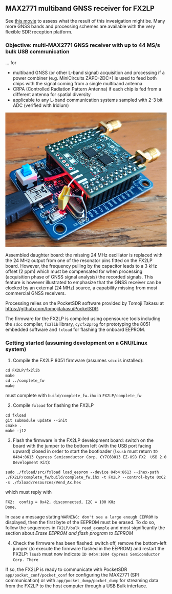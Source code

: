 ## MAX2771 multiband GNSS receiver for FX2LP

See [this movie](https://www.youtube.com/watch?v=B5UcFnkbXIk) to assess what the result of this
invesigation might be. Many more GNSS bands and processing schemes are available with the very
flexible SDR reception platform.

### Objective: multi-MAX2771 GNSS receiver with up to 44 MS/s bulk USB communication

... for
* multiband GNSS (or other L-band signal) acquisition and processing if a power combiner 
(e.g. MiniCircuits ZAPD-2DC+) is used to feed both chips with the signal coming from a 
single multiband antenna
* CRPA (Controlled Radiation Pattern Antenna) if each chip is fed from a different
antenna for spatial diversity
* applicable to any L-band communication systems sampled with 2-3 bit ADC (verified with
Iridium)

<img src="HW/IMG_20240629_113625_461small.jpg">

Assembled daughter board: the missing 24 MHz oscillator is replaced with the 
24 MHz output from one of the resonator pins fitted on the FX2LP board. However,
the frequency pulling by the capacitor leads to a 3 kHz offset (2 ppm) which must
be compensated for when processing (acquisition phase of GNSS signal analysis) the
recorded signals. This feature is however illustrated to emphasize that the GNSS
receiver can be clocked by an external (24 MHz) source, a capability missing from most
commercial GNSS receivers.

Processing relies on the PocketSDR software provided by Tomoji Takasu at
https://github.com/tomojitakasu/PocketSDR.

The firmware for the FX2LP is compiled using opensource tools including the
``sdcc`` compiler, ``fx2lib`` library, ``cycfx2prog`` for prototyping the 8051 embedded
software and  ``fxload`` for flashing the onboard EEPROM.

### Getting started (assuming development on a GNU/Linux system)

1. Compile the FX2LP 8051 firmware (assumes ``sdcc`` is installed):
```
cd FX2LP/fx2lib
make
cd ../complete_fw
make
```
must complete with ``build/complete_fw.ihx`` in ``FX2LP/complete_fw``

2. Compile ``fxload`` for flashing the FX2LP
```
cd fxload
git submodule update --init
cmake .
make -j12
```

3. Flash the firmware in the FX2LP development board: switch on the board with the jumper to the bottom left (with the USB port facing
upward) closed in order to start the bootloader (``lsusb`` must return ``ID 04b4:8613 Cypress Semiconductor Corp. CY7C68013 EZ-USB FX2 
USB 2.0 Development Kit``):
```
sudo ./fxload/src/fxload load_eeprom --device 04b4:8613 --ihex-path ./FX2LP/complete_fw/build/complete_fw.ihx -t FX2LP --control-byte 0xC2 -s ./fxload/resources/Vend_Ax.hex
```
which must reply with
```
FX2:  config = 0x42, disconnected, I2C = 100 KHz
Done.

```

In case a message stating ``WARNING: don't see a large enough EEPROM`` is displayed, then the first byte of the EEPROM must be erased. To do so,
follow the sequences in ``FX2LP/bulk_read_example`` and most significantly the section about *Erase EEPROM and flash program to EEPROM*

4. Check the firmware has been flashed: switch off, remove the bottom-left jumper (to execute the firmware flashed in the EEPROM) and
restart the FX2LP: ``lsusb`` must now indicate ``ID 04b4:1004 Cypress Semiconductor Corp. There``

If so, the FX2LP is ready to communicate with PocketSDR ``app/pocket_conf/pocket_conf`` for configuring the MAX2771 (SPI communication)
or with ``app/pocket_dump/pocket_dump`` for streaming data from the FX2LP to the host computer through a USB Bulk interface.
